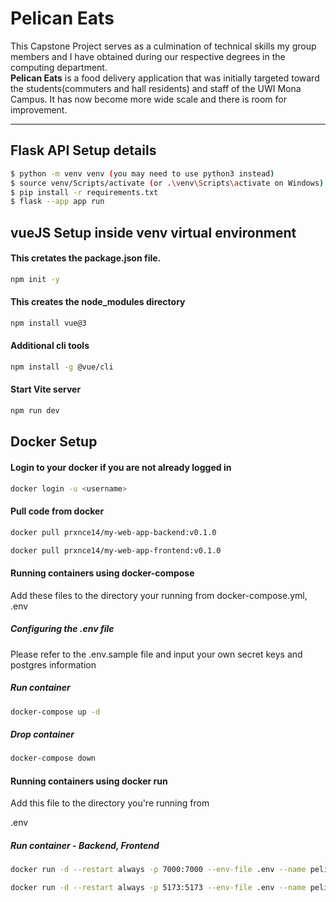 # **Pelican Eats**

This Capstone Project serves as a culmination of technical skills my group members and I have obtained during our respective degrees in the computing department.  
**Pelican Eats** is a food delivery application that was initially targeted toward the students(commuters and hall residents) and staff of the UWI Mona Campus. 
It has now become more wide scale and there is room for improvement. 

___
## Flask API Setup details

```bash
$ python -m venv venv (you may need to use python3 instead)
$ source venv/Scripts/activate (or .\venv\Scripts\activate on Windows)
$ pip install -r requirements.txt
$ flask --app app run
```

## vueJS Setup inside venv virtual environment

#### This cretates the package.json file.
```sh
npm init -y 
```

#### This creates the node_modules directory
```sh
npm install vue@3
```

#### Additional cli tools
```sh
npm install -g @vue/cli
```

#### Start Vite server
```sh
npm run dev
```


## Docker Setup

#### Login to your docker if you are not already logged in
````sh
docker login -u <username>
````

#### Pull code from docker

````sh
docker pull prxnce14/my-web-app-backend:v0.1.0
````

````sh
docker pull prxnce14/my-web-app-frontend:v0.1.0
````

#### Running containers using docker-compose 

Add these files to the directory your running from
docker-compose.yml, .env

##### Configuring the .env file

Please refer to the .env.sample file and input your own secret keys and postgres information

##### Run container

````sh
docker-compose up -d
````

##### Drop container 
````sh
docker-compose down
````


#### Running containers using docker run 

Add this file to the directory you're running from

.env 


##### Run container - Backend, Frontend

````sh
docker run -d --restart always -p 7000:7000 --env-file .env --name pelicanEATS-backend -v data_volume:/var/lib/psql prxnce14/my-web-app-backend:v0.1.0
````


````sh
docker run -d --restart always -p 5173:5173 --env-file .env --name pelicanEATS-frontend prxnce14/my-web-app-frontend:v0.1.0
````













